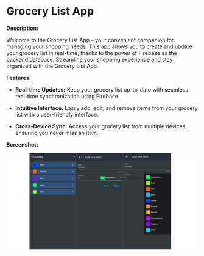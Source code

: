 # Grocery List App

**Description:**

Welcome to the Grocery List App – your convenient companion for managing your shopping needs. This app allows you to create and update your grocery list in real-time, thanks to the power of Firebase as the backend database. Streamline your shopping experience and stay organized with the Grocery List App.

**Features:**

- **Real-time Updates:** Keep your grocery list up-to-date with seamless real-time synchronization using Firebase.

- **Intuitive Interface:** Easily add, edit, and remove items from your grocery list with a user-friendly interface.

- **Cross-Device Sync:** Access your grocery list from multiple devices, ensuring you never miss an item.

**Screenshot:**

![Demo Screenshot](Demo/demo.png)
